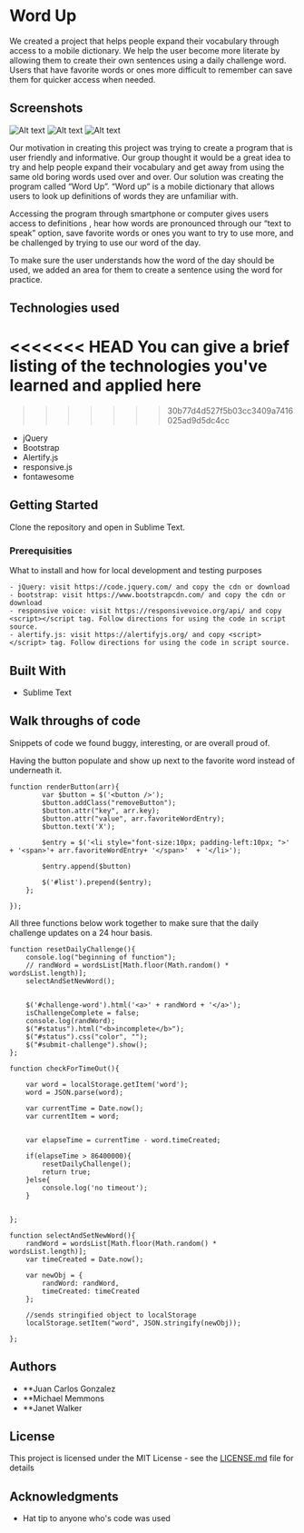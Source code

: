 # Word Up

We created a project that helps people expand their vocabulary through access to a mobile dictionary. We help the user become more literate by allowing them to create their own sentences using a daily challenge word. Users that have favorite words or ones more difficult to remember can save them for quicker access when needed.

## Screenshots
![Alt text](http://i1044.photobucket.com/albums/b447/janetwalker271989/definition_zpsjjstmbis.jpg)   ![Alt text](http://i1044.photobucket.com/albums/b447/janetwalker271989/favorite_zpspu8lkpxz.jpg)   ![Alt text](http://i1044.photobucket.com/albums/b447/janetwalker271989/challenge_zpsm7lixdiz.jpg)

Our motivation in creating this project was trying to create a program that is user friendly and informative. Our group thought it would be a great idea to try and help people expand their vocabulary and get away from using the same old boring words used over and over. Our solution was creating the program called “Word Up”.  “Word up” is a mobile dictionary that allows users to look up definitions of words they are unfamiliar with.

Accessing the program through smartphone or computer gives users access to definitions , hear how words are pronounced through our “text to speak” option, save favorite words or ones you want to try to use more, and be challenged by trying to use our word of the day. 

To make sure the user understands how the word of the day should be used, we added an area for them to create a sentence using the word for practice.





## Technologies used
<<<<<<< HEAD
You can give a brief listing of the technologies you've learned and applied here
=======
>>>>>>> 30b77d4d527f5b03cc3409a7416025ad9d5dc4cc
- jQuery
- Bootstrap
- Alertify.js
- responsive.js
- fontawesome

## Getting Started

Clone the repository and open in Sublime Text.

### Prerequisities

What to install and how for local development and testing purposes

```
- jQuery: visit https://code.jquery.com/ and copy the cdn or download
- bootstrap: visit https://www.bootstrapcdn.com/ and copy the cdn or download
- responsive voice: visit https://responsivevoice.org/api/ and copy <script></script tag. Follow directions for using the code in script source.
- alertify.js: visit https://alertifyjs.org/ and copy <script></script> tag. Follow directions for using the code in script source.
```

## Built With

* Sublime Text

## Walk throughs of code
Snippets of code we found buggy, interesting, or are overall proud of.  

Having the button populate and show up next to the favorite word instead of underneath it.

```
function renderButton(arr){
        var $button = $('<button />');
        $button.addClass("removeButton");
        $button.attr("key", arr.key);
        $button.attr("value", arr.favoriteWordEntry);
        $button.text('X');

        $entry = $('<li style="font-size:10px; padding-left:10px; ">' + '<span>'+ arr.favoriteWordEntry+ '</span>'  + '</li>');

        $entry.append($button)

        $('#list').prepend($entry);
    };

});
```
All three functions below work together to make sure that the daily challenge updates on a 24 hour basis.
```
function resetDailyChallenge(){
	console.log("beginning of function");
	// randWord = wordsList[Math.floor(Math.random() *  wordsList.length)];
	selectAndSetNewWord();


	$('#challenge-word').html('<a>' + randWord + '</a>');
	isChallengeComplete = false;
	console.log(randWord);
	$("#status").html("<b>incomplete</b>");
	$("#status").css("color", "");
	$("#submit-challenge").show();
};
```
```
function checkForTimeOut(){

	var word = localStorage.getItem('word');
	word = JSON.parse(word);

	var currentTime = Date.now();
	var currentItem = word;


	var elapseTime = currentTime - word.timeCreated;

	if(elapseTime > 86400000){
		resetDailyChallenge();
		return true;
	}else{
		console.log('no timeout');
	}
	

};
```
```
function selectAndSetNewWord(){
	randWord = wordsList[Math.floor(Math.random() *  wordsList.length)];
	var timeCreated = Date.now();

	var newObj = {
		randWord: randWord,
		timeCreated: timeCreated
	};

	//sends stringified object to localStorage
	localStorage.setItem("word", JSON.stringify(newObj));

};
```

## Authors

* **Juan Carlos Gonzalez
* **Michael Memmons
* **Janet Walker

## License

This project is licensed under the MIT License - see the [LICENSE.md](LICENSE.md) file for details

## Acknowledgments

* Hat tip to anyone who's code was used

